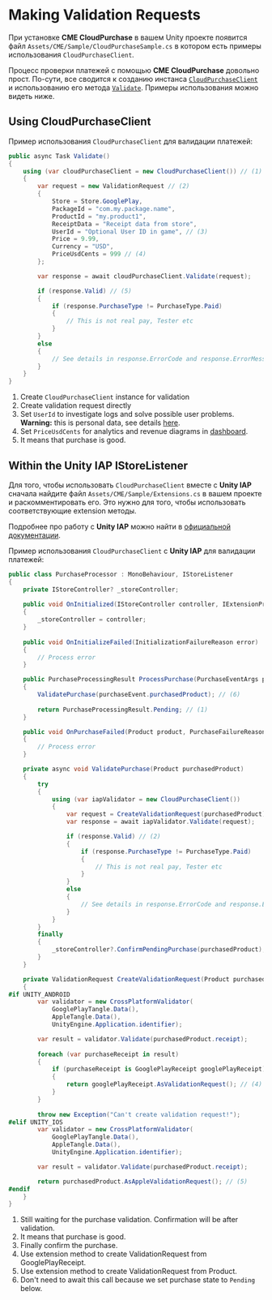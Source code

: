 # Making Validation Requests

При установке **CME CloudPurchase** в вашем Unity проекте появится файл `Assets/CME/Sample/CloudPurchaseSample.cs` в котором есть примеры использования `CloudPurchaseClient`.

Процесс проверки платежей с помощью **CME CloudPurchase** довольно прост. По-сути, все сводится к созданию инстанса [`CloudPurchaseClient`](../api_reference/API.md#T-CME-CloudPurchase-CloudPurchaseClient) и использованию его метода [`Validate`](../api_reference/API.md#M-CME-CloudPurchase-CloudPurchaseClient-Validate-CME-CloudPurchase-ValidationRequest,System-Action{System-String}-). Примеры использования можно видеть ниже.

## <a id="client"></a> Using CloudPurchaseClient
Пример использования `CloudPurchaseClient` для валидации платежей:

``` c#
public async Task Validate()
{
    using (var cloudPurchaseClient = new CloudPurchaseClient()) // (1)
    {
        var request = new ValidationRequest // (2)
        {
            Store = Store.GooglePlay,
            PackageId = "com.my.package.name",
            ProductId = "my.product1",
            ReceiptData = "Receipt data from store",
            UserId = "Optional User ID in game", // (3)
            Price = 9.99,
            Currency = "USD",
            PriceUsdCents = 999 // (4)
        };

        var response = await cloudPurchaseClient.Validate(request);

        if (response.Valid) // (5)
        {
            if (response.PurchaseType != PurchaseType.Paid)
            {
                // This is not real pay, Tester etc
            }
        }
        else
        {
            // See details in response.ErrorCode and response.ErrorMessage
        }
    }
}
```

1. Create `CloudPurchaseClient` instance for validation
2. Create validation request directly
3. Set `UserId` to investigate logs and solve possible user problems. **Warning:** this is personal data, see details [here](usage_statistics.md#sensetive-data).
4. Set `PriceUsdCents` for analytics and revenue diagrams in [dashboard](usage_statistics.md).
5. It means that purchase is good.


## <a id="unity-iap"></a> Within the Unity IAP IStoreListener

Для того, чтобы использовать `CloudPurchaseClient` вместе с **Unity IAP** сначала найдите файл `Assets/CME/Sample/Extensions.cs` в вашем проекте и раскомментировать его. Это нужно для того, чтобы использовать соответствующие extension методы.

Подробнее про работу с **Unity IAP** можно найти в [официальной документации](https://docs.unity3d.com/Manual/UnityIAP.html).

Пример использования `CloudPurchaseClient` c **Unity IAP** для валидации платежей:

``` c#
public class PurchaseProcessor : MonoBehaviour, IStoreListener
{
    private IStoreController? _storeController;
    
    public void OnInitialized(IStoreController controller, IExtensionProvider extensions)
    {
        _storeController = controller;
    }
    
    public void OnInitializeFailed(InitializationFailureReason error)
    {
        // Process error
    }

    public PurchaseProcessingResult ProcessPurchase(PurchaseEventArgs purchaseEvent)
    {
        ValidatePurchase(purchaseEvent.purchasedProduct); // (6)
        
        return PurchaseProcessingResult.Pending; // (1)
    }

    public void OnPurchaseFailed(Product product, PurchaseFailureReason failureReason)
    {
        // Process error
    }

    private async void ValidatePurchase(Product purchasedProduct)
    {
        try
        {
            using (var iapValidator = new CloudPurchaseClient())
            {
                var request = CreateValidationRequest(purchasedProduct);
                var response = await iapValidator.Validate(request);

                if (response.Valid) // (2)
                {
                    if (response.PurchaseType != PurchaseType.Paid)
                    {
                        // This is not real pay, Tester etc
                    }
                }
                else
                {
                    // See details in response.ErrorCode and response.ErrorMessage
                }
            }
        }
        finally
        {
            _storeController?.ConfirmPendingPurchase(purchasedProduct); // (3)
        }
    }

    private ValidationRequest CreateValidationRequest(Product purchasedProduct)
    {
#if UNITY_ANDROID
        var validator = new CrossPlatformValidator(
            GooglePlayTangle.Data(),
            AppleTangle.Data(),
            UnityEngine.Application.identifier);

        var result = validator.Validate(purchasedProduct.receipt);
        
        foreach (var purchaseReceipt in result)
        {
            if (purchaseReceipt is GooglePlayReceipt googlePlayReceipt)
            {
                return googlePlayReceipt.AsValidationRequest(); // (4)
            }
        }
        
        throw new Exception("Can't create validation request!");
#elif UNITY_IOS
        var validator = new CrossPlatformValidator(
            GooglePlayTangle.Data(),
            AppleTangle.Data(),
            UnityEngine.Application.identifier);

        var result = validator.Validate(purchasedProduct.receipt);

        return purchasedProduct.AsAppleValidationRequest(); // (5)
#endif
    }
}
```

1. Still waiting for the purchase validation. Confirmation will be after validation.
2. It means that purchase is good.
3. Finally confirm the purchase.
4. Use extension method to create ValidationRequest from GooglePlayReceipt.
5. Use extension method to create ValidationRequest from Product.
6. Don't need to await this call because we set purchase state to `Pending` below.
